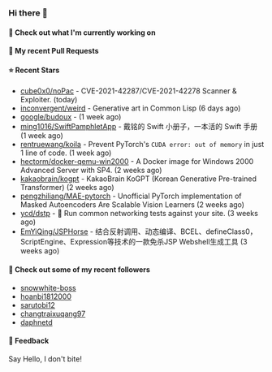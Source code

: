### Hi there 👋

#### 👷 Check out what I'm currently working on

#### 🔨 My recent Pull Requests


#### ⭐ Recent Stars

- [cube0x0/noPac](https://github.com/cube0x0/noPac) - CVE-2021-42287/CVE-2021-42278 Scanner &amp; Exploiter. (today)
- [inconvergent/weird](https://github.com/inconvergent/weird) - Generative art in Common Lisp (6 days ago)
- [google/budoux](https://github.com/google/budoux) -  (1 week ago)
- [ming1016/SwiftPamphletApp](https://github.com/ming1016/SwiftPamphletApp) - 戴铭的 Swift 小册子，一本活的 Swift 手册 (1 week ago)
- [rentruewang/koila](https://github.com/rentruewang/koila) - Prevent PyTorch&#39;s `CUDA error: out of memory` in just 1 line of code. (1 week ago)
- [hectorm/docker-qemu-win2000](https://github.com/hectorm/docker-qemu-win2000) - A Docker image for Windows 2000 Advanced Server with SP4. (2 weeks ago)
- [kakaobrain/kogpt](https://github.com/kakaobrain/kogpt) - KakaoBrain KoGPT (Korean Generative Pre-trained Transformer) (2 weeks ago)
- [pengzhiliang/MAE-pytorch](https://github.com/pengzhiliang/MAE-pytorch) - Unofficial PyTorch implementation of Masked Autoencoders Are Scalable Vision Learners (2 weeks ago)
- [ycd/dstp](https://github.com/ycd/dstp) - 🧪 Run common networking tests against your site. (3 weeks ago)
- [EmYiQing/JSPHorse](https://github.com/EmYiQing/JSPHorse) - 结合反射调用、动态编译、BCEL、defineClass0，ScriptEngine、Expression等技术的一款免杀JSP Webshell生成工具 (3 weeks ago)

#### 👯 Check out some of my recent followers

- [snowwhite-boss](https://github.com/snowwhite-boss)
- [hoanbi1812000](https://github.com/hoanbi1812000)
- [sarutobi12](https://github.com/sarutobi12)
- [changtraixuqang97](https://github.com/changtraixuqang97)
- [daphnetd](https://github.com/daphnetd)

#### 💬 Feedback

Say Hello, I don't bite!